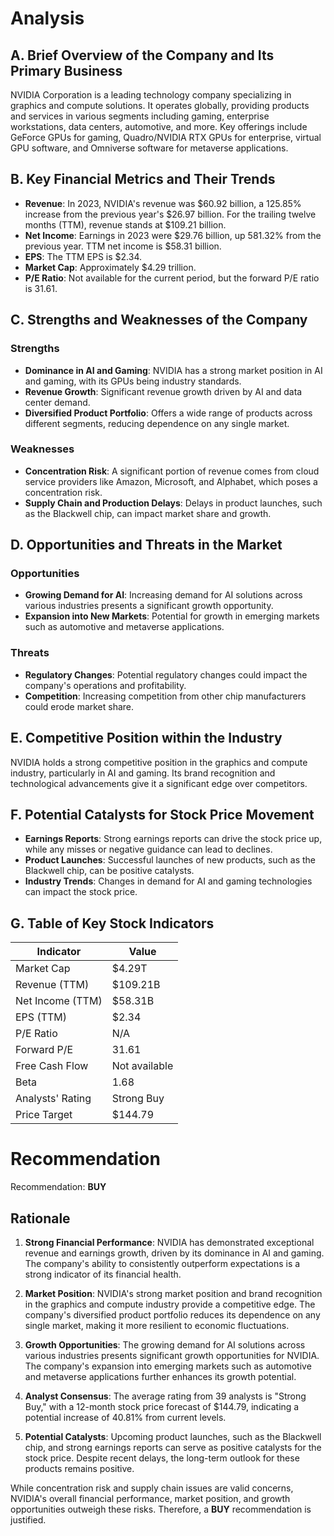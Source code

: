 # Analysis

## A. Brief Overview of the Company and Its Primary Business

NVIDIA Corporation is a leading technology company specializing in graphics and compute solutions. It operates globally, providing products and services in various segments including gaming, enterprise workstations, data centers, automotive, and more. Key offerings include GeForce GPUs for gaming, Quadro/NVIDIA RTX GPUs for enterprise, virtual GPU software, and Omniverse software for metaverse applications.

## B. Key Financial Metrics and Their Trends

- **Revenue**: In 2023, NVIDIA's revenue was $60.92 billion, a 125.85% increase from the previous year's $26.97 billion. For the trailing twelve months (TTM), revenue stands at $109.21 billion.
- **Net Income**: Earnings in 2023 were $29.76 billion, up 581.32% from the previous year. TTM net income is $58.31 billion.
- **EPS**: The TTM EPS is $2.34.
- **Market Cap**: Approximately $4.29 trillion.
- **P/E Ratio**: Not available for the current period, but the forward P/E ratio is 31.61.

## C. Strengths and Weaknesses of the Company

### Strengths
- **Dominance in AI and Gaming**: NVIDIA has a strong market position in AI and gaming, with its GPUs being industry standards.
- **Revenue Growth**: Significant revenue growth driven by AI and data center demand.
- **Diversified Product Portfolio**: Offers a wide range of products across different segments, reducing dependence on any single market.

### Weaknesses
- **Concentration Risk**: A significant portion of revenue comes from cloud service providers like Amazon, Microsoft, and Alphabet, which poses a concentration risk.
- **Supply Chain and Production Delays**: Delays in product launches, such as the Blackwell chip, can impact market share and growth.

## D. Opportunities and Threats in the Market

### Opportunities
- **Growing Demand for AI**: Increasing demand for AI solutions across various industries presents a significant growth opportunity.
- **Expansion into New Markets**: Potential for growth in emerging markets such as automotive and metaverse applications.

### Threats
- **Regulatory Changes**: Potential regulatory changes could impact the company's operations and profitability.
- **Competition**: Increasing competition from other chip manufacturers could erode market share.

## E. Competitive Position within the Industry

NVIDIA holds a strong competitive position in the graphics and compute industry, particularly in AI and gaming. Its brand recognition and technological advancements give it a significant edge over competitors.

## F. Potential Catalysts for Stock Price Movement

- **Earnings Reports**: Strong earnings reports can drive the stock price up, while any misses or negative guidance can lead to declines.
- **Product Launches**: Successful launches of new products, such as the Blackwell chip, can be positive catalysts.
- **Industry Trends**: Changes in demand for AI and gaming technologies can impact the stock price.

## G. Table of Key Stock Indicators

| Indicator          | Value          |
|--------------------|----------------|
| Market Cap         | $4.29T         |
| Revenue (TTM)      | $109.21B       |
| Net Income (TTM)   | $58.31B        |
| EPS (TTM)          | $2.34          |
| P/E Ratio          | N/A            |
| Forward P/E        | 31.61          |
| Free Cash Flow     | Not available  |
| Beta               | 1.68           |
| Analysts' Rating    | Strong Buy     |
| Price Target       | $144.79        |

# Recommendation

Recommendation: **BUY**

## Rationale

1. **Strong Financial Performance**: NVIDIA has demonstrated exceptional revenue and earnings growth, driven by its dominance in AI and gaming. The company's ability to consistently outperform expectations is a strong indicator of its financial health.

2. **Market Position**: NVIDIA's strong market position and brand recognition in the graphics and compute industry provide a competitive edge. The company's diversified product portfolio reduces its dependence on any single market, making it more resilient to economic fluctuations.

3. **Growth Opportunities**: The growing demand for AI solutions across various industries presents significant growth opportunities for NVIDIA. The company's expansion into emerging markets such as automotive and metaverse applications further enhances its growth potential.

4. **Analyst Consensus**: The average rating from 39 analysts is "Strong Buy," with a 12-month stock price forecast of $144.79, indicating a potential increase of 40.81% from current levels.

5. **Potential Catalysts**: Upcoming product launches, such as the Blackwell chip, and strong earnings reports can serve as positive catalysts for the stock price. Despite recent delays, the long-term outlook for these products remains positive.

While concentration risk and supply chain issues are valid concerns, NVIDIA's overall financial performance, market position, and growth opportunities outweigh these risks. Therefore, a **BUY** recommendation is justified.